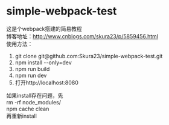 # simple-webpack-test
这是个webpack搭建的简易教程<br>
博客地址：http://www.cnblogs.com/skura23/p/5859456.html<br>
使用方法：<br>
<ol>
<li>git clone git@github.com:Skura23/simple-webpack-test.git</li>
<li>npm install --only=dev </li>
<li>npm run build</li>
<li>npm run dev</li>
<li>打开http://localhost:8080</li>
</ol>
如果install存在问题，先<br>
rm -rf node_modules/<br>
npm cache clean<br>
再重新install<br>

